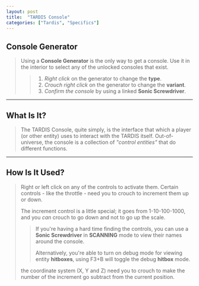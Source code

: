 ```yaml
---
layout: post
title:  "TARDIS Console"
categories: ["Tardis", "Specifics"]
---
```


## Console Generator
> Using a **Console Generator** is the only way to get a console. 
> Use it in the interior to select any of the unlocked consoles that exist.
> > 1. *Right click* on the generator to change the **type**.
> > 2. *Crouch right click* on the generator to change the **variant**.
> > 3. *Confirm the console* by using a linked **Sonic Screwdriver**.

---

## What Is It?
> The TARDIS Console, quite simply, is the interface that which a player (or other entity) uses to interact with the TARDIS itself.
> Out-of-universe, the console is a collection of *"control entities"* that do different functions.

---

## How Is It Used?
> Right or left click on any of the controls to activate them. Certain controls - like the throttle - need you to crouch to increment them up or down.
>
> The increment control is a little special; it goes from 1-10-100-1000, and you *can* crouch to go down and not to go up the scale.
>
> > If you're having a hard time finding the controls, you can use a **Sonic Screwdriver** in **SCANNING** mode to view their names around the console.
> >
> > Alternatively, you're able to turn on debug mode for viewing entity **hitboxes**, using F3+B will toggle the debug **hitbox** mode.
> 
> the coordinate system (X, Y and Z) need you to crouch to make the number of the increment go subtract from the current position.
